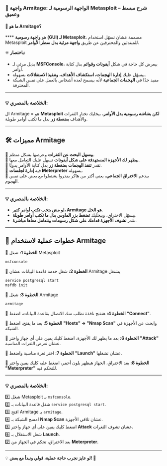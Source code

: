 ### **🔹 واجهة Armitage: الواجهة الرسومية لـ Metasploit – شرح مبسط وعميق**

#### **📌 ما هو Armitage؟**

**** هو **واجهة رسومية (GUI) لـ Metasploit**، مصممة عشان تسهّل استخدام Metasploit للمبتدئين والمحترفين عن طريق **واجهة مرئية بدل سطر الأوامر**.

✳️ **باختصار:**

- بديل مرئي لـ **MSFConsole**، بيعرض كل حاجة في شكل **أيقونات وقوائم** بدل كتابة أوامر.
- بيسهّل عليك **إدارة الهجمات، استكشاف الأهداف، وتنفيذ الاستغلالات** بسهولة.
- مفيد جدًا في **الهجمات الجماعية** لأنه بيسمح لعدة أشخاص بالعمل على نفس الشبكة المخترقة.

---

### **💡 الخلاصة بالمصري:**

ال Armitage = هو **Metasploit لكن بشاشة رسومية بدل الأوامر**، بيخليك تختار الثغرات والأهداف **بضغطة زر** بدل ما تكتب أوامر طويلة.

---

## **🛠️ مميزات Armitage**

🔹 **بيسهل البحث عن الثغرات** وعرضها بشكل منظم.  
🔹 **بيظهر لك الأجهزة المستهدفة على شكل أيقونات** تسهل عليك التعامل معها.  
🔹 تقدر **تنفذ الهجمات بضغطة زر** بدل كتابة الأوامر يدويًا.  
🔹 فيه **إدارة لجلسات Meterpreter** بسهولة.  
🔹 بيدعم **الاختراق الجماعي**، يعني أكتر من هاكر يقدروا يشتغلوا مع بعض على نفس الهجوم.

---

### **💡 الخلاصة بالمصري:**

- **لو مش بتحب تكتب أوامر كتير، Armitage هو الحل**.
- بيسهّل الاختراق، وبيخليك **تضغط بزر الماوس بدل ما تكتب أوامر طويلة**.
- تقدر **تشوف الأجهزة قدامك على شكل رسومات وتتعامل معاها مباشرة**.

---

## **🎯 خطوات عملية لاستخدام Armitage**

🚀 **الخطوة 1:** شغل Metasploit

```bash
msfconsole
```

🚀 **الخطوة 2:** شغل خدمة قاعدة البيانات عشان Armitage يشتغل

```bash
service postgresql start
msfdb init
```

🚀 **الخطوة 3:** شغل Armitage

```bash
armitage
```

🚀 **الخطوة 4:** هتفتح نافذة تطلب منك الاتصال بقاعدة البيانات، اضغط **"Connect"**.

🚀 **الخطوة 5:** بعد ما يفتح، اضغط **"Hosts" → "Nmap Scan"** وابحث عن الأجهزة في الشبكة.

🚀 **الخطوة 6:** بعد ما يظهر لك الأجهزة، اضغط كليك يمين على أي جهاز واختر **"Attack"** عشان تعرض الثغرات المناسبة.

🚀 **الخطوة 7:** اختر ثغرة مناسبة واضغط **"Launch"** عشان تشغلها.

🚀 **الخطوة 8:** بعد الاختراق، الجهاز هيظهر بلون أحمر، اضغط عليه كليك يمين واختر **"Meterpreter"** للتحكم فيه.

---

### **💡 الخلاصة بالمصري:**

1️⃣ شغل Metasploit بـ `msfconsole`.  
2️⃣ شغل قاعدة البيانات بـ `service postgresql start`.  
3️⃣ افتح Armitage بـ `armitage`.  
4️⃣ امسح الشبكة بـ **Nmap Scan** عشان تلاقي الأجهزة.  
5️⃣ اضغط كليك يمين على أي جهاز واختر **Attack** عشان تشوف الثغرات.  
6️⃣ شغل الاستغلال بـ **Launch**.  
7️⃣ بعد الاختراق، تحكم في الجهاز من **Meterpreter**.

---

💡 **لو عايز نجرب حاجة عملية، قولي ونبدأ مع بعض! 🚀**